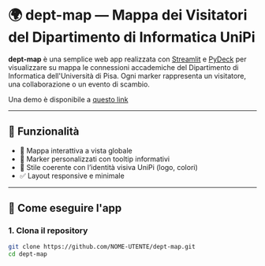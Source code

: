 # 🌍 dept-map — Mappa dei Visitatori del Dipartimento di Informatica UniPi

**dept-map** è una semplice web app realizzata con [Streamlit](https://streamlit.io/) e [PyDeck](https://deck.gl/) per visualizzare su mappa le connessioni accademiche del Dipartimento di Informatica dell'Università di Pisa. Ogni marker rappresenta un visitatore, una collaborazione o un evento di scambio.

Una demo è disponibile a [questo link](https://csunipimap.streamlit.app)

---

## 🚀 Funzionalità

- 🧭 Mappa interattiva a vista globale
- 📍 Marker personalizzati con tooltip informativi
- 🎨 Stile coerente con l’identità visiva UniPi (logo, colori)
- ✅ Layout responsive e minimale

---

## 🔧 Come eseguire l'app

### 1. Clona il repository

```bash
git clone https://github.com/NOME-UTENTE/dept-map.git
cd dept-map
